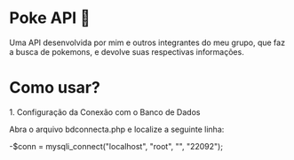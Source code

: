 <h1>Poke API 🔎</h1>
<p>Uma API desenvolvida por mim e outros integrantes do meu grupo, que faz a busca de pokemons, e devolve suas respectivas informações.</p>

<h1>Como usar?</h1>
1. Configuração da Conexão com o Banco de Dados
<p>Abra o arquivo bdconnecta.php e localize a seguinte linha:</p>
-$conn = mysqli_connect("localhost", "root", "", "22092");
